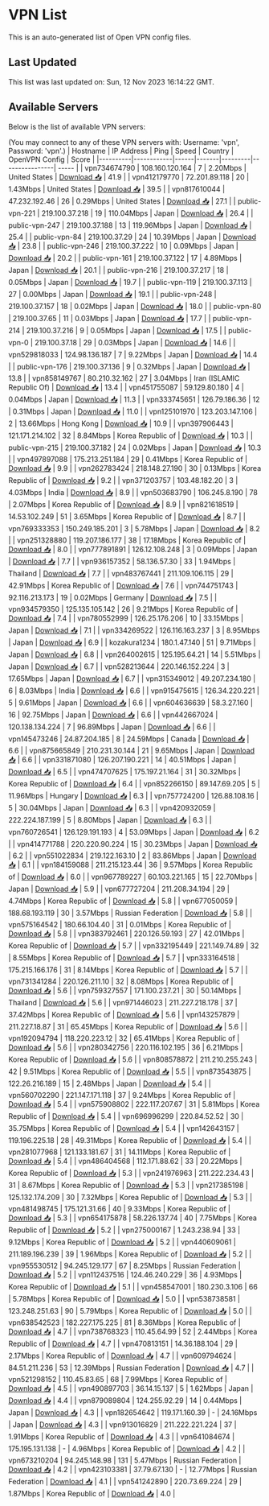 # VPN List

This is an auto-generated list of Open VPN config files.

## Last Updated

This list was last updated on: Sun, 12 Nov 2023 16:14:22 GMT.

## Available Servers

Below is the list of available VPN servers:

(You may connect to any of these VPN servers with: Username: 'vpn', Password: 'vpn'.)
| Hostname | IP Address | Ping | Speed | Country | OpenVPN Config | Score |
|----------|------------|------|-------|---------|----------------| ----- |
| vpn734674790 | 108.160.120.164 | 7 | 2.20Mbps | United States | [Download 📥](./configs/server_0_US.ovpn) | 41.9 |
| vpn412179770 | 72.201.89.118 | 20 | 1.43Mbps | United States | [Download 📥](./configs/server_1_US.ovpn) | 39.5 |
| vpn817610044 | 47.232.192.46 | 26 | 0.29Mbps | United States | [Download 📥](./configs/server_2_US.ovpn) | 27.1 |
| public-vpn-221 | 219.100.37.218 | 19 | 110.04Mbps | Japan | [Download 📥](./configs/server_3_JP.ovpn) | 26.4 |
| public-vpn-247 | 219.100.37.188 | 13 | 119.96Mbps | Japan | [Download 📥](./configs/server_4_JP.ovpn) | 25.4 |
| public-vpn-84 | 219.100.37.29 | 24 | 10.39Mbps | Japan | [Download 📥](./configs/server_5_JP.ovpn) | 23.8 |
| public-vpn-246 | 219.100.37.222 | 10 | 0.09Mbps | Japan | [Download 📥](./configs/server_6_JP.ovpn) | 20.2 |
| public-vpn-161 | 219.100.37.122 | 17 | 4.89Mbps | Japan | [Download 📥](./configs/server_7_JP.ovpn) | 20.1 |
| public-vpn-216 | 219.100.37.217 | 18 | 0.05Mbps | Japan | [Download 📥](./configs/server_8_JP.ovpn) | 19.7 |
| public-vpn-119 | 219.100.37.113 | 27 | 0.00Mbps | Japan | [Download 📥](./configs/server_9_JP.ovpn) | 19.1 |
| public-vpn-248 | 219.100.37.157 | 18 | 0.02Mbps | Japan | [Download 📥](./configs/server_10_JP.ovpn) | 18.0 |
| public-vpn-80 | 219.100.37.65 | 11 | 0.03Mbps | Japan | [Download 📥](./configs/server_11_JP.ovpn) | 17.7 |
| public-vpn-214 | 219.100.37.216 | 9 | 0.05Mbps | Japan | [Download 📥](./configs/server_12_JP.ovpn) | 17.5 |
| public-vpn-0 | 219.100.37.18 | 29 | 0.03Mbps | Japan | [Download 📥](./configs/server_13_JP.ovpn) | 14.6 |
| vpn529818033 | 124.98.136.187 | 7 | 9.22Mbps | Japan | [Download 📥](./configs/server_14_JP.ovpn) | 14.4 |
| public-vpn-176 | 219.100.37.136 | 9 | 0.32Mbps | Japan | [Download 📥](./configs/server_15_JP.ovpn) | 13.8 |
| vpn858149767 | 80.210.32.162 | 27 | 3.04Mbps | Iran (ISLAMIC Republic Of) | [Download 📥](./configs/server_16_IR.ovpn) | 13.4 |
| vpn451755087 | 59.129.80.180 | 4 | 0.04Mbps | Japan | [Download 📥](./configs/server_17_JP.ovpn) | 11.3 |
| vpn333745651 | 126.79.186.36 | 12 | 0.31Mbps | Japan | [Download 📥](./configs/server_18_JP.ovpn) | 11.0 |
| vpn125101970 | 123.203.147.106 | 2 | 13.66Mbps | Hong Kong | [Download 📥](./configs/server_19_HK.ovpn) | 10.9 |
| vpn397906443 | 121.171.214.102 | 32 | 8.84Mbps | Korea Republic of | [Download 📥](./configs/server_20_KR.ovpn) | 10.3 |
| public-vpn-215 | 219.100.37.182 | 24 | 0.02Mbps | Japan | [Download 📥](./configs/server_21_JP.ovpn) | 10.3 |
| vpn497897088 | 175.213.251.184 | 29 | 0.41Mbps | Korea Republic of | [Download 📥](./configs/server_22_KR.ovpn) | 9.9 |
| vpn262783424 | 218.148.27.190 | 30 | 0.13Mbps | Korea Republic of | [Download 📥](./configs/server_23_KR.ovpn) | 9.2 |
| vpn371203757 | 103.48.182.20 | 3 | 4.03Mbps | India | [Download 📥](./configs/server_24_IN.ovpn) | 8.9 |
| vpn503683790 | 106.245.8.190 | 78 | 2.07Mbps | Korea Republic of | [Download 📥](./configs/server_25_KR.ovpn) | 8.9 |
| vpn821618519 | 14.53.102.249 | 51 | 3.65Mbps | Korea Republic of | [Download 📥](./configs/server_26_KR.ovpn) | 8.7 |
| vpn769333353 | 150.249.185.201 | 3 | 5.78Mbps | Japan | [Download 📥](./configs/server_27_JP.ovpn) | 8.2 |
| vpn251328880 | 119.207.186.177 | 38 | 17.18Mbps | Korea Republic of | [Download 📥](./configs/server_28_KR.ovpn) | 8.0 |
| vpn777891891 | 126.12.108.248 | 3 | 0.09Mbps | Japan | [Download 📥](./configs/server_29_JP.ovpn) | 7.7 |
| vpn936157352 | 58.136.57.30 | 33 | 1.94Mbps | Thailand | [Download 📥](./configs/server_30_TH.ovpn) | 7.7 |
| vpn483767441 | 211.109.106.115 | 29 | 42.91Mbps | Korea Republic of | [Download 📥](./configs/server_31_KR.ovpn) | 7.6 |
| vpn744751743 | 92.116.213.173 | 19 | 0.02Mbps | Germany | [Download 📥](./configs/server_32_DE.ovpn) | 7.5 |
| vpn934579350 | 125.135.105.142 | 26 | 9.21Mbps | Korea Republic of | [Download 📥](./configs/server_33_KR.ovpn) | 7.4 |
| vpn780552999 | 126.25.176.206 | 10 | 33.15Mbps | Japan | [Download 📥](./configs/server_34_JP.ovpn) | 7.1 |
| vpn334269522 | 126.116.163.237 | 3 | 8.95Mbps | Japan | [Download 📥](./configs/server_35_JP.ovpn) | 6.9 |
| kozakura1234 | 180.1.47.140 | 51 | 9.71Mbps | Japan | [Download 📥](./configs/server_36_JP.ovpn) | 6.8 |
| vpn264002615 | 125.195.64.21 | 14 | 5.51Mbps | Japan | [Download 📥](./configs/server_37_JP.ovpn) | 6.7 |
| vpn528213644 | 220.146.152.224 | 3 | 17.65Mbps | Japan | [Download 📥](./configs/server_38_JP.ovpn) | 6.7 |
| vpn315349012 | 49.207.234.180 | 6 | 8.03Mbps | India | [Download 📥](./configs/server_39_IN.ovpn) | 6.6 |
| vpn915475615 | 126.34.220.221 | 5 | 9.61Mbps | Japan | [Download 📥](./configs/server_40_JP.ovpn) | 6.6 |
| vpn604636639 | 58.3.27.160 | 16 | 92.75Mbps | Japan | [Download 📥](./configs/server_41_JP.ovpn) | 6.6 |
| vpn442667024 | 120.138.134.224 | 7 | 96.89Mbps | Japan | [Download 📥](./configs/server_42_JP.ovpn) | 6.6 |
| vpn145473246 | 24.87.204.185 | 8 | 24.59Mbps | Canada | [Download 📥](./configs/server_43_CA.ovpn) | 6.6 |
| vpn875665849 | 210.231.30.144 | 21 | 9.65Mbps | Japan | [Download 📥](./configs/server_44_JP.ovpn) | 6.6 |
| vpn331871080 | 126.207.190.221 | 14 | 40.51Mbps | Japan | [Download 📥](./configs/server_45_JP.ovpn) | 6.5 |
| vpn474707625 | 175.197.21.164 | 31 | 30.32Mbps | Korea Republic of | [Download 📥](./configs/server_46_KR.ovpn) | 6.4 |
| vpn852266150 | 89.147.69.205 | 5 | 11.96Mbps | Hungary | [Download 📥](./configs/server_47_HU.ovpn) | 6.3 |
| vpn757724200 | 126.88.108.16 | 5 | 30.04Mbps | Japan | [Download 📥](./configs/server_48_JP.ovpn) | 6.3 |
| vpn420932059 | 222.224.187.199 | 5 | 8.80Mbps | Japan | [Download 📥](./configs/server_49_JP.ovpn) | 6.3 |
| vpn760726541 | 126.129.191.193 | 4 | 53.09Mbps | Japan | [Download 📥](./configs/server_50_JP.ovpn) | 6.2 |
| vpn414771788 | 220.220.90.224 | 15 | 30.23Mbps | Japan | [Download 📥](./configs/server_51_JP.ovpn) | 6.2 |
| vpn551022834 | 219.122.163.10 | 2 | 83.86Mbps | Japan | [Download 📥](./configs/server_52_JP.ovpn) | 6.1 |
| vpn184159088 | 211.215.123.44 | 36 | 9.57Mbps | Korea Republic of | [Download 📥](./configs/server_53_KR.ovpn) | 6.0 |
| vpn967789227 | 60.103.221.165 | 15 | 22.70Mbps | Japan | [Download 📥](./configs/server_54_JP.ovpn) | 5.9 |
| vpn677727204 | 211.208.34.194 | 29 | 4.74Mbps | Korea Republic of | [Download 📥](./configs/server_55_KR.ovpn) | 5.8 |
| vpn677050059 | 188.68.193.119 | 30 | 3.57Mbps | Russian Federation | [Download 📥](./configs/server_56_RU.ovpn) | 5.8 |
| vpn575164542 | 180.66.104.40 | 31 | 0.01Mbps | Korea Republic of | [Download 📥](./configs/server_57_KR.ovpn) | 5.8 |
| vpn383792461 | 220.126.59.193 | 27 | 42.01Mbps | Korea Republic of | [Download 📥](./configs/server_58_KR.ovpn) | 5.7 |
| vpn332195449 | 221.149.74.89 | 32 | 8.55Mbps | Korea Republic of | [Download 📥](./configs/server_59_KR.ovpn) | 5.7 |
| vpn333164518 | 175.215.166.176 | 31 | 8.14Mbps | Korea Republic of | [Download 📥](./configs/server_60_KR.ovpn) | 5.7 |
| vpn731341284 | 220.126.211.10 | 32 | 8.08Mbps | Korea Republic of | [Download 📥](./configs/server_61_KR.ovpn) | 5.6 |
| vpn759327557 | 171.100.237.21 | 30 | 50.14Mbps | Thailand | [Download 📥](./configs/server_62_TH.ovpn) | 5.6 |
| vpn971446023 | 211.227.218.178 | 37 | 37.42Mbps | Korea Republic of | [Download 📥](./configs/server_63_KR.ovpn) | 5.6 |
| vpn143257879 | 211.227.18.87 | 31 | 65.45Mbps | Korea Republic of | [Download 📥](./configs/server_64_KR.ovpn) | 5.6 |
| vpn192094794 | 118.220.223.12 | 32 | 65.41Mbps | Korea Republic of | [Download 📥](./configs/server_65_KR.ovpn) | 5.6 |
| vpn280342756 | 220.116.102.195 | 36 | 6.21Mbps | Korea Republic of | [Download 📥](./configs/server_66_KR.ovpn) | 5.6 |
| vpn808578872 | 211.210.255.243 | 42 | 9.51Mbps | Korea Republic of | [Download 📥](./configs/server_67_KR.ovpn) | 5.5 |
| vpn873543875 | 122.26.216.189 | 15 | 2.48Mbps | Japan | [Download 📥](./configs/server_68_JP.ovpn) | 5.4 |
| vpn560702290 | 221.147.171.118 | 37 | 9.24Mbps | Korea Republic of | [Download 📥](./configs/server_69_KR.ovpn) | 5.4 |
| vpn575908802 | 222.117.207.67 | 31 | 5.81Mbps | Korea Republic of | [Download 📥](./configs/server_70_KR.ovpn) | 5.4 |
| vpn696996299 | 220.84.52.52 | 30 | 35.75Mbps | Korea Republic of | [Download 📥](./configs/server_71_KR.ovpn) | 5.4 |
| vpn142643157 | 119.196.225.18 | 28 | 49.31Mbps | Korea Republic of | [Download 📥](./configs/server_72_KR.ovpn) | 5.4 |
| vpn281077968 | 121.133.181.67 | 31 | 14.11Mbps | Korea Republic of | [Download 📥](./configs/server_73_KR.ovpn) | 5.4 |
| vpn486404568 | 112.171.88.62 | 33 | 20.22Mbps | Korea Republic of | [Download 📥](./configs/server_74_KR.ovpn) | 5.3 |
| vpn241976963 | 211.222.234.43 | 31 | 8.67Mbps | Korea Republic of | [Download 📥](./configs/server_75_KR.ovpn) | 5.3 |
| vpn217385198 | 125.132.174.209 | 30 | 7.32Mbps | Korea Republic of | [Download 📥](./configs/server_76_KR.ovpn) | 5.3 |
| vpn481498745 | 175.121.31.66 | 40 | 9.33Mbps | Korea Republic of | [Download 📥](./configs/server_77_KR.ovpn) | 5.3 |
| vpn654175878 | 58.226.137.74 | 40 | 7.75Mbps | Korea Republic of | [Download 📥](./configs/server_78_KR.ovpn) | 5.2 |
| vpn275000167 | 1.243.238.94 | 33 | 9.12Mbps | Korea Republic of | [Download 📥](./configs/server_79_KR.ovpn) | 5.2 |
| vpn440609061 | 211.189.196.239 | 39 | 1.96Mbps | Korea Republic of | [Download 📥](./configs/server_80_KR.ovpn) | 5.2 |
| vpn955530512 | 94.245.129.177 | 67 | 8.25Mbps | Russian Federation | [Download 📥](./configs/server_81_RU.ovpn) | 5.2 |
| vpn112437516 | 124.46.240.229 | 36 | 4.93Mbps | Korea Republic of | [Download 📥](./configs/server_82_KR.ovpn) | 5.1 |
| vpn458547001 | 180.230.3.106 | 66 | 5.78Mbps | Korea Republic of | [Download 📥](./configs/server_83_KR.ovpn) | 5.0 |
| vpn538738581 | 123.248.251.63 | 90 | 5.79Mbps | Korea Republic of | [Download 📥](./configs/server_84_KR.ovpn) | 5.0 |
| vpn638542523 | 182.227.175.225 | 81 | 8.36Mbps | Korea Republic of | [Download 📥](./configs/server_85_KR.ovpn) | 4.7 |
| vpn738768323 | 110.45.64.99 | 52 | 2.44Mbps | Korea Republic of | [Download 📥](./configs/server_86_KR.ovpn) | 4.7 |
| vpn470813151 | 14.36.188.104 | 29 | 2.17Mbps | Korea Republic of | [Download 📥](./configs/server_87_KR.ovpn) | 4.7 |
| vpn609794624 | 84.51.211.236 | 53 | 12.39Mbps | Russian Federation | [Download 📥](./configs/server_88_RU.ovpn) | 4.7 |
| vpn521298152 | 110.45.83.65 | 68 | 7.99Mbps | Korea Republic of | [Download 📥](./configs/server_89_KR.ovpn) | 4.5 |
| vpn490897703 | 36.14.15.137 | 5 | 1.62Mbps | Japan | [Download 📥](./configs/server_90_JP.ovpn) | 4.4 |
| vpn879089804 | 124.255.92.29 | 14 | 0.44Mbps | Japan | [Download 📥](./configs/server_91_JP.ovpn) | 4.3 |
| vpn182654642 | 119.171.160.39 | - | 24.16Mbps | Japan | [Download 📥](./configs/server_92_JP.ovpn) | 4.3 |
| vpn913016829 | 211.222.221.224 | 37 | 1.91Mbps | Korea Republic of | [Download 📥](./configs/server_93_KR.ovpn) | 4.3 |
| vpn641084674 | 175.195.131.138 | - | 4.96Mbps | Korea Republic of | [Download 📥](./configs/server_94_KR.ovpn) | 4.2 |
| vpn673210204 | 94.245.148.98 | 131 | 5.47Mbps | Russian Federation | [Download 📥](./configs/server_95_RU.ovpn) | 4.2 |
| vpn423103381 | 37.79.67.130 | - | 12.77Mbps | Russian Federation | [Download 📥](./configs/server_96_RU.ovpn) | 4.1 |
| vpn541242890 | 220.73.69.224 | 29 | 1.87Mbps | Korea Republic of | [Download 📥](./configs/server_97_KR.ovpn) | 4.0 |
